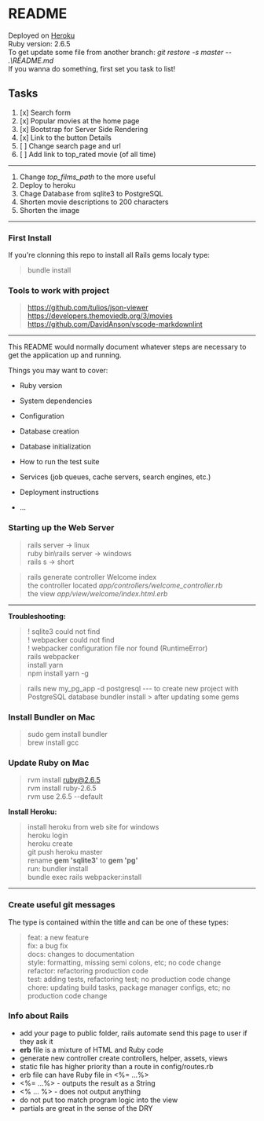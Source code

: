 # README

Deployed on [Heroku](https://cryptic-tundra-13686.herokuapp.com/)  
Ruby version: 2.6.5  
To get update some file from another branch: _git restore -s master -- .\README.md_  
If you wanna do something, first set you task to list!

## Tasks

1. [x] Search form
2. [x] Popular movies at the home page
3. [x] Bootstrap for Server Side Rendering
4. [x] Link to the button Details
5. [ ] Change search page and url
6. [ ] Add link to top_rated movie (of all time)

---

1. Change _top_films_path_ to the more useful
1. Deploy to heroku
1. Chage Database from sqlite3 to PostgreSQL
1. Shorten movie descriptions to 200 characters
1. Shorten the image

---

### First Install

If you're clonning this repo to install all Rails gems localy type:

> bundle install

### Tools to work with project

> <https://github.com/tulios/json-viewer>  
> <https://developers.themoviedb.org/3/movies>  
> <https://github.com/DavidAnson/vscode-markdownlint>

---

This README would normally document whatever steps are necessary to get the
application up and running.

Things you may want to cover:

- Ruby version

- System dependencies

- Configuration

- Database creation

- Database initialization

- How to run the test suite

- Services (job queues, cache servers, search engines, etc.)

- Deployment instructions

- ...

### Starting up the Web Server

> rails server -> linux  
> ruby bin\rails server -> windows  
> rails s -> short

> rails generate controller Welcome index  
> the controller located _app/controllers/welcome_controller.rb_  
> the view _app/view/welcome/index.html.erb_

---

**Troubleshooting:**

> ! sqlite3 could not find  
> ! webpacker could not find  
> ! webpacker configuration file nor found (RuntimeError)  
> rails webpacker  
> install yarn  
> npm install yarn -g

> rails new my_pg_app -d postgresql --- to create new project with PostgreSQL database
> bundler install > after updating some gems

### Install Bundler on Mac

> sudo gem install bundler  
> brew install gcc

### Update Ruby on Mac

> rvm install ruby@2.6.5  
> rvm install ruby-2.6.5  
> rvm use 2.6.5 --default

**Install Heroku:**

> install heroku from web site for windows  
> heroku login  
> heroku create  
> git push heroku master  
> rename **gem 'sqlite3'** to **gem 'pg'**  
> run: bundler install  
> bundle exec rails webpacker:install

---

### Create useful git messages

The type is contained within the title and can be one of these types:

> feat: a new feature  
> fix: a bug fix  
> docs: changes to documentation  
> style: formatting, missing semi colons, etc; no code change  
> refactor: refactoring production code  
> test: adding tests, refactoring test; no production code change  
> chore: updating build tasks, package manager configs, etc; no production code change

### Info about Rails

- add your page to public folder, rails automate send this page to user if they ask it
- **erb** file is a mixture of HTML and Ruby code
- generate new controller create controllers, helper, assets, views
- static file has higher priority than a route in config/routes.rb
- erb file can have Ruby file in <%= ...%>
- <%= ...%> - outputs the result as a String
- <% ... %> - does not output anything
- do not put too match program logic into the view
- partials are great in the sense of the DRY
